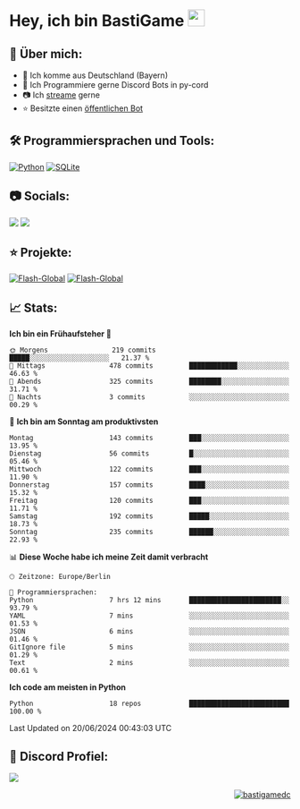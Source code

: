 # Hey, ich bin BastiGame <img src="https://raw.githubusercontent.com/MartinHeinz/MartinHeinz/master/wave.gif" width="30px">

## 📌 Über mich:
- 📍 Ich komme aus Deutschland (Bayern)
- 📝 Ich Programmiere gerne Discord Bots in py-cord
- 📷 Ich [streame](https://twitch.tv/bastigametv) gerne
- ⭐ Besitzte einen [öffentlichen Bot](https://discord.com/api/oauth2/authorize?client_id=1169681232532099112&permissions=430302428277&scope=bot%20applications.commands)

## 🛠️ Programmiersprachen und Tools:
[![Python](https://img.shields.io/badge/python-3670A0?style=for-the-badge&logo=python&logoColor=ffdd54)](https://github.com/Pycord-Development/pycord)
[![SQLite](https://img.shields.io/badge/sqlite-%2307405e.svg?style=for-the-badge&logo=sqlite&logoColor=white)](https://github.com/sqlite/sqlite)


## 📷 Socials:  
[![](https://img.shields.io/badge/Discord-5865F2?logo=discord&logoColor=white&style=for-the-badge)]([https://discord.com/users/203208036053942272](https://discord.gg/Pnw5vEjRZ5))
[![](https://img.shields.io/twitch/status/silbergecko_tv?style=for-the-badge&logo=twitch&logoColor=white&color=purple)](https://twitch.tv/bastigametv)

## ⭐ Projekte:
[![Flash-Global](https://img.shields.io/badge/Flash_Global-00A966?style=for-the-badge&logo=wechat&logoColor=white)](https://discord.com/api/oauth2/authorize?client_id=1169681232532099112&permissions=430302428277&scope=bot%20applications.commands)
[![Flash-Global](https://img.shields.io/badge/FlashBot-00A966?style=for-the-badge&logo=wechat&logoColor=white)](https://discord.com/api/oauth2/authorize?client_id=1111374314340626433&permissions=1497266007286&scope=bot%20applications.commands)

## 📈 Stats:
<!--START_SECTION:waka-->
**Ich bin ein Frühaufsteher 🐤** 

```text
🌞 Morgens                219 commits         █████░░░░░░░░░░░░░░░░░░░░   21.37 % 
🌆 Mittags                478 commits         ████████████░░░░░░░░░░░░░   46.63 % 
🌃 Abends                 325 commits         ████████░░░░░░░░░░░░░░░░░   31.71 % 
🌙 Nachts                 3 commits           ░░░░░░░░░░░░░░░░░░░░░░░░░   00.29 % 
```
📅 **Ich bin am Sonntag am produktivsten** 

```text
Montag                   143 commits         ███░░░░░░░░░░░░░░░░░░░░░░   13.95 % 
Dienstag                 56 commits          █░░░░░░░░░░░░░░░░░░░░░░░░   05.46 % 
Mittwoch                 122 commits         ███░░░░░░░░░░░░░░░░░░░░░░   11.90 % 
Donnerstag               157 commits         ████░░░░░░░░░░░░░░░░░░░░░   15.32 % 
Freitag                  120 commits         ███░░░░░░░░░░░░░░░░░░░░░░   11.71 % 
Samstag                  192 commits         █████░░░░░░░░░░░░░░░░░░░░   18.73 % 
Sonntag                  235 commits         ██████░░░░░░░░░░░░░░░░░░░   22.93 % 
```


📊 **Diese Woche habe ich meine Zeit damit verbracht** 

```text
🕑︎ Zeitzone: Europe/Berlin

💬 Programmiersprachen: 
Python                   7 hrs 12 mins       ███████████████████████░░   93.79 % 
YAML                     7 mins              ░░░░░░░░░░░░░░░░░░░░░░░░░   01.53 % 
JSON                     6 mins              ░░░░░░░░░░░░░░░░░░░░░░░░░   01.46 % 
GitIgnore file           5 mins              ░░░░░░░░░░░░░░░░░░░░░░░░░   01.29 % 
Text                     2 mins              ░░░░░░░░░░░░░░░░░░░░░░░░░   00.61 % 
```

**Ich code am meisten in Python** 

```text
Python                   18 repos            █████████████████████████   100.00 % 
```




 Last Updated on 20/06/2024 00:43:03 UTC
<!--END_SECTION:waka-->

## 🔎 Discord Profiel:
<a href="https://discord.com/users/1018150165489668227"><img src="https://lanyard.cnrad.dev/api/1018150165489668227"><p/>

<p align="right">
  <img align="center" src="https://komarev.com/ghpvc/?username=bastigamedc&label=Profile%20views&color=0e75b6&style=flat" alt="bastigamedc"/>
</p>
